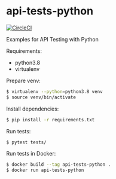 # api-tests-python

[![CircleCI](https://circleci.com/gh/pishchalnikov/api-tests-python.svg?style=svg)](https://circleci.com/gh/pishchalnikov/api-tests-python)

Examples for API Testing with Python

Requirements:
* python3.8
* virtualenv

Prepare venv:
```bash
$ virtualenv --python=python3.8 venv
$ source venv/bin/activate
```

Install dependencies:
```bash
$ pip install -r requirements.txt
```

Run tests:
```bash
$ pytest tests/
```

Run tests in Docker:
```bash
$ docker build --tag api-tests-python .
$ docker run api-tests-python
```
